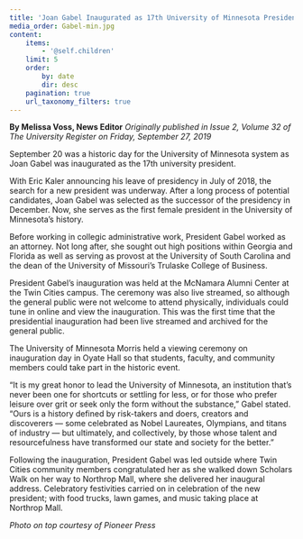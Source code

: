 ```yaml
---
title: 'Joan Gabel Inaugurated as 17th University of Minnesota President'
media_order: Gabel-min.jpg
content:
    items:
        - '@self.children'
    limit: 5
    order:
        by: date
        dir: desc
    pagination: true
    url_taxonomy_filters: true
---
```


**By Melissa Voss, News Editor** _Originally published in Issue 2, Volume 32 of The University Register on Friday, September 27, 2019_

September 20 was a historic day for the University of Minnesota system as Joan Gabel was inaugurated as the 17th university president.

With Eric Kaler announcing his leave of presidency in July of 2018, the search for a new president was underway. After a long process of potential candidates, Joan Gabel was selected as the successor of the presidency in December. Now, she serves as the first female president in the University of Minnesota’s history.

Before working in collegic administrative work, President Gabel worked as an attorney. Not long after, she sought out high positions within Georgia and Florida as well as serving as provost at the University of South Carolina and the dean of the University of Missouri’s Trulaske College of Business.

President Gabel’s inauguration was held at the McNamara Alumni Center at the Twin Cities campus. The ceremony was also live streamed, so although the general public were not welcome to attend physically, individuals could tune in online and view the inauguration. This was the first time that the presidential inauguration had been live streamed and archived for the general public.

The University of Minnesota Morris held a viewing ceremony on inauguration day in Oyate Hall so that students, faculty, and community members could take part in the historic event.

“It is my great honor to lead the University of Minnesota, an institution that’s never been one for shortcuts or settling for less, or for those who prefer leisure over grit or seek only the form without the substance,” Gabel stated. “Ours is a history defined by risk-takers and doers, creators and discoverers — some celebrated as Nobel Laureates, Olympians, and titans of industry — but ultimately, and collectively, by those whose talent and resourcefulness have transformed our state and society for the better.”

Following the inauguration, President Gabel was led outside where Twin Cities community members congratulated her as she walked down Scholars Walk on her way to Northrop Mall, where she delivered her inaugural address. Celebratory festivities carried on in celebration of the new president; with food trucks, lawn games, and music taking place at Northrop Mall.

_Photo on top courtesy of Pioneer Press_